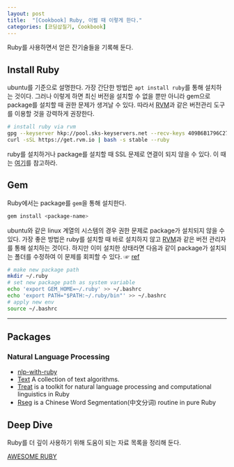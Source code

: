 ```yaml
---
layout: post
title:  "[Cookbook] Ruby, 이럴 때 이렇게 한다."
categories: [코딩삽질기, Cookbook]
---
```


Ruby를 사용하면서 얻은 잔기술들을 기록해 둔다.

## Install Ruby

ubuntu를 기준으로 설명한다. 가장 간단한 방법은 `apt install ruby`를 통해 설치하는 것이다. 그러나 이렇게 하면 최신 버전을 설치할 수 없을 뿐만 아니라 gem으로 package를 설치할 때 권한 문제가 생겨날 수 있다. 따라서 [RVM](https://rvm.io/)과 같은 버전관리 도구를 이용할 것을 강력하게 권장한다.

```bash
# install ruby via rvm
gpg --keyserver hkp://pool.sks-keyservers.net --recv-keys 409B6B1796C275462A1703113804BB82D39DC0E3 7D2BAF1CF37B13E2069D6956105BD0E739499BDB
curl -sSL https://get.rvm.io | bash -s stable --ruby
```

ruby를 설치하거나 package를 설치할 때 SSL 문제로 연결이 되지 않을 수 있다. 이 때는 [여기](https://pinedance.github.io/blog/2017/11/02/how-to-bypass-SSL)를 참고하라.

## Gem

Ruby에서는 package를 `gem`을 통해 설치한다.

```bash
gem install <package-name>
```

ubuntu와 같은 linux 계열의 시스템의 경우 권한 문제로 package가 설치되지 않을 수 있다. 가장 좋은 방법은 ruby를 설치할 때 바로 설치하지 않고 [RVM](https://rvm.io/)과 같은 버전 관리자를 통해 설치하는 것이다. 하지만 이미 설치한 상태라면 다음과 같이 package가 설치되는 폴더를 수정하여 이 문제를 회피할 수 있다. ☞ [ref](https://stackoverflow.com/a/50361633)

```bash
# make new package path
mkdir ~/.ruby
# set new package path as system variable
echo 'export GEM_HOME=~/.ruby' >> ~/.bashrc
echo 'export PATH="$PATH:~/.ruby/bin"' >> ~/.bashrc
# apply new env
source ~/.bashrc
```


***

## Packages

### Natural Language Processing

* [nlp-with-ruby](https://github.com/arbox/nlp-with-ruby/blob/master/readme.md)
* [Text](https://github.com/threedaymonk/text/blob/master/README.rdoc) A collection of text algorithms.
* [Treat](https://github.com/louismullie/treat) is a toolkit for natural language processing and computational linguistics in Ruby
* [Rseg](https://github.com/yzhang/rseg/blob/master/README) is a Chinese Word Segmentation(中文分词) routine in pure Ruby

## Deep Dive

Ruby를 더 깊이 사용하기 위해 도움이 되는 자료 목록을 정리해 둔다.

[AWESOME RUBY](http://awesome-ruby.com/)
